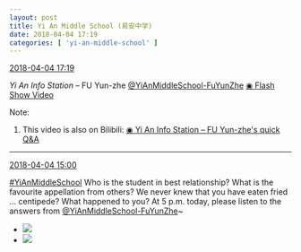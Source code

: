 ```yaml
---
layout: post
title: Yi An Middle School (易安中学)
date: 2018-04-04 17:19
categories: [ 'yi-an-middle-school' ]
---
```


<div class="weibo-info">
  <a href="https://weibo.com/6074218720/GaxOjijmr">2018-04-04 17:19</a>
</div>

*Yi An Info Station* – FU Yun-zhe [@YiAnMiddleSchool-FuYunZhe](https://weibo.com/u/6505655408) [◉ Flash Show Video](https://www.miaopai.com/show/9Mp6YoTxSiZAfb7iQ61abTmFziwxlSmVvkzzvw__.htm)

<!-- more -->

Note:
1. This video is also on Bilibili: [◉ Yi An Info Station – FU Yun-zhe's quick Q&A](https://www.bilibili.com/video/av21688627)

---

<div class="weibo-info">
  <a href="https://weibo.com/6074218720/GawTWbUmF">2018-04-04 15:00</a>
</div>

[#YiAnMiddleSchool](https://weibo.com/p/100808e5c67e0668537d4caddefd946dcff208/super_index) Who is the student in best relationship? What is the favourite appellation from others? We never knew that you have eaten fried … centipede? What happened to you? At 5 p.m. today, please listen to the answers from [@YiAnMiddleSchool-FuYunZhe](https://weibo.com/u/6505655408)~

<ul class="weibo-pic-list-1">
  <li class="weibo-pic">
    <a href="http://wx4.sinaimg.cn/mw690/006D4NLGly1fq0mlg5vzwj31kw11xu16.jpg"><img src="http://wx4.sinaimg.cn/thumb150/006D4NLGly1fq0mlg5vzwj31kw11xu16.jpg"/></a>
  </li>
  <li class="weibo-pic">
    <a href="http://wx1.sinaimg.cn/mw690/006D4NLGly1fq0mlkarnrj31kw11xe8d.jpg"><img src="http://wx1.sinaimg.cn/thumb150/006D4NLGly1fq0mlkarnrj31kw11xe8d.jpg"/></a>
  </li>
</ul>
